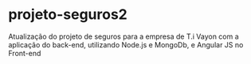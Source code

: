 # projeto-seguros2
Atualização do projeto de seguros para a empresa de T.i Vayon com a aplicação do back-end, utilizando Node.js e MongoDb, e Angular JS no Front-end
